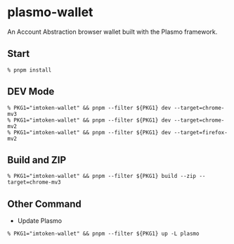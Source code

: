 # plasmo-wallet

An Account Abstraction browser wallet built with the Plasmo framework.

## Start

```shell
% pnpm install
```

## DEV Mode

```shell
% PKG1="imtoken-wallet" && pnpm --filter ${PKG1} dev --target=chrome-mv3
% PKG1="imtoken-wallet" && pnpm --filter ${PKG1} dev --target=chrome-mv2
% PKG1="imtoken-wallet" && pnpm --filter ${PKG1} dev --target=firefox-mv2
```

## Build and ZIP

```shell
% PKG1="imtoken-wallet" && pnpm --filter ${PKG1} build --zip --target=chrome-mv3
```

## Other Command

- Update Plasmo

```shell
% PKG1="imtoken-wallet" && pnpm --filter ${PKG1} up -L plasmo
```
